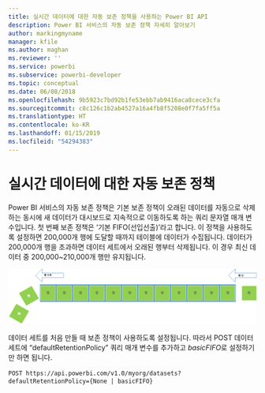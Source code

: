 ```yaml
---
title: 실시간 데이터에 대한 자동 보존 정책을 사용하는 Power BI API
description: Power BI 서비스의 자동 보존 정책 자세히 알아보기
author: markingmyname
manager: kfile
ms.author: maghan
ms.reviewer: ''
ms.service: powerbi
ms.subservice: powerbi-developer
ms.topic: conceptual
ms.date: 06/08/2018
ms.openlocfilehash: 9b5923c7bd92b1fe53ebb7ab9416aca8cece3cfa
ms.sourcegitcommit: c8c126c1b2ab4527a16a4fb8f5208e0f7fa5ff5a
ms.translationtype: HT
ms.contentlocale: ko-KR
ms.lasthandoff: 01/15/2019
ms.locfileid: "54294383"
---
```

# <a name="automatic-retention-policy-for-real-time-data"></a>실시간 데이터에 대한 자동 보존 정책

Power BI 서비스의 자동 보존 정책은 기본 보존 정책이 오래된 데이터를 자동으로 삭제하는 동시에 새 데이터가 대시보드로 지속적으로 이동하도록 하는 쿼리 문자열 매개 변수입니다. 첫 번째 보존 정책은 ‘기본 FIFO(선입선출)’라고 합니다. 이 정책을 사용하도록 설정하면 200,000개 행에 도달할 때까지 테이블에 데이터가 수집됩니다. 데이터가 200,000개 행을 초과하면 데이터 세트에서 오래된 행부터 삭제됩니다. 이 경우 최신 데이터 중 200,000~210,000개 행만 유지됩니다.  
  
<center>

![보존 정책](media/api-Automatic-retention-policy-for-real-time-data/retention-policy.png) 

</center>

데이터 세트를 처음 만들 때 보존 정책이 사용하도록 설정됩니다. 따라서 POST 데이터 세트에 “defaultRetentionPolicy” 쿼리 매개 변수를 추가하고 *basicFIFO*로 설정하기만 하면 됩니다.  
  
    POST https://api.powerbi.com/v1.0/myorg/datasets?defaultRetentionPolicy={None | basicFIFO}